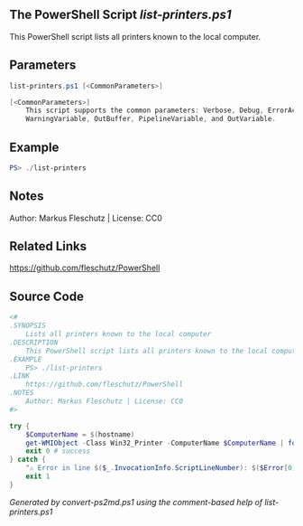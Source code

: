 ## The PowerShell Script *list-printers.ps1*

This PowerShell script lists all printers known to the local computer.

## Parameters
```powershell
list-printers.ps1 [<CommonParameters>]

[<CommonParameters>]
    This script supports the common parameters: Verbose, Debug, ErrorAction, ErrorVariable, WarningAction, 
    WarningVariable, OutBuffer, PipelineVariable, and OutVariable.
```

## Example
```powershell
PS> ./list-printers

```

## Notes
Author: Markus Fleschutz | License: CC0

## Related Links
https://github.com/fleschutz/PowerShell

## Source Code
```powershell
<#
.SYNOPSIS
	Lists all printers known to the local computer
.DESCRIPTION
	This PowerShell script lists all printers known to the local computer.
.EXAMPLE
	PS> ./list-printers
.LINK
	https://github.com/fleschutz/PowerShell
.NOTES
	Author: Markus Fleschutz | License: CC0
#>

try {
	$ComputerName = $(hostname)
	get-WMIObject -Class Win32_Printer -ComputerName $ComputerName | format-table
	exit 0 # success
} catch {
	"⚠️ Error in line $($_.InvocationInfo.ScriptLineNumber): $($Error[0])"
	exit 1
}
```

*Generated by convert-ps2md.ps1 using the comment-based help of list-printers.ps1*

